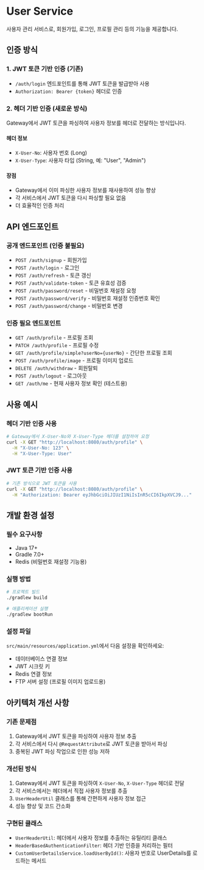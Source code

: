 # User Service

사용자 관리 서비스로, 회원가입, 로그인, 프로필 관리 등의 기능을 제공합니다.

## 인증 방식

### 1. JWT 토큰 기반 인증 (기존)
- `/auth/login` 엔드포인트를 통해 JWT 토큰을 발급받아 사용
- `Authorization: Bearer {token}` 헤더로 인증

### 2. 헤더 기반 인증 (새로운 방식)
Gateway에서 JWT 토큰을 파싱하여 사용자 정보를 헤더로 전달하는 방식입니다.

#### 헤더 정보
- `X-User-No`: 사용자 번호 (Long)
- `X-User-Type`: 사용자 타입 (String, 예: "User", "Admin")

#### 장점
- Gateway에서 이미 파싱한 사용자 정보를 재사용하여 성능 향상
- 각 서비스에서 JWT 토큰을 다시 파싱할 필요 없음
- 더 효율적인 인증 처리

## API 엔드포인트

### 공개 엔드포인트 (인증 불필요)
- `POST /auth/signup` - 회원가입
- `POST /auth/login` - 로그인
- `POST /auth/refresh` - 토큰 갱신
- `POST /auth/validate-token` - 토큰 유효성 검증
- `POST /auth/password/reset` - 비밀번호 재설정 요청
- `POST /auth/password/verify` - 비밀번호 재설정 인증번호 확인
- `POST /auth/password/change` - 비밀번호 변경

### 인증 필요 엔드포인트
- `GET /auth/profile` - 프로필 조회
- `PATCH /auth/profile` - 프로필 수정
- `GET /auth/profile/simple?userNo={userNo}` - 간단한 프로필 조회
- `POST /auth/profile/image` - 프로필 이미지 업로드
- `DELETE /auth/withdraw` - 회원탈퇴
- `POST /auth/logout` - 로그아웃
- `GET /auth/me` - 현재 사용자 정보 확인 (테스트용)

## 사용 예시

### 헤더 기반 인증 사용
```bash
# Gateway에서 X-User-No와 X-User-Type 헤더를 설정하여 요청
curl -X GET "http://localhost:8080/auth/profile" \
  -H "X-User-No: 123" \
  -H "X-User-Type: User"
```

### JWT 토큰 기반 인증 사용
```bash
# 기존 방식으로 JWT 토큰을 사용
curl -X GET "http://localhost:8080/auth/profile" \
  -H "Authorization: Bearer eyJhbGciOiJIUzI1NiIsInR5cCI6IkpXVCJ9..."
```

## 개발 환경 설정

### 필수 요구사항
- Java 17+
- Gradle 7.0+
- Redis (비밀번호 재설정 기능용)

### 실행 방법
```bash
# 프로젝트 빌드
./gradlew build

# 애플리케이션 실행
./gradlew bootRun
```

### 설정 파일
`src/main/resources/application.yml`에서 다음 설정을 확인하세요:
- 데이터베이스 연결 정보
- JWT 시크릿 키
- Redis 연결 정보
- FTP 서버 설정 (프로필 이미지 업로드용)

## 아키텍처 개선 사항

### 기존 문제점
1. Gateway에서 JWT 토큰을 파싱하여 사용자 정보 추출
2. 각 서비스에서 다시 `@RequestAttribute`로 JWT 토큰을 받아서 파싱
3. 중복된 JWT 파싱 작업으로 인한 성능 저하

### 개선된 방식
1. Gateway에서 JWT 토큰을 파싱하여 `X-User-No`, `X-User-Type` 헤더로 전달
2. 각 서비스에서는 헤더에서 직접 사용자 정보를 추출
3. `UserHeaderUtil` 클래스를 통해 간편하게 사용자 정보 접근
4. 성능 향상 및 코드 간소화

### 구현된 클래스
- `UserHeaderUtil`: 헤더에서 사용자 정보를 추출하는 유틸리티 클래스
- `HeaderBasedAuthenticationFilter`: 헤더 기반 인증을 처리하는 필터
- `CustomUserDetailsService.loadUserById()`: 사용자 번호로 UserDetails를 로드하는 메서드
